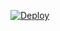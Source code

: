 
[![Deploy](https://www.herokucdn.com/deploy/button.svg)](https://heroku.com/deploy?template=https://github.com/budilutfii/kiaamd) 
